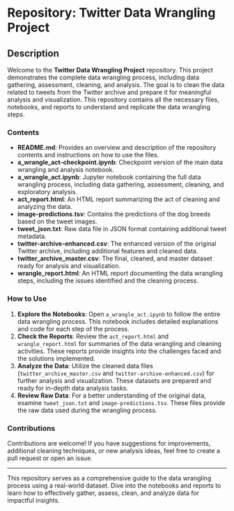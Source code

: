 # Repository: Twitter Data Wrangling Project

## Description

Welcome to the **Twitter Data Wrangling Project** repository. This project demonstrates the complete data wrangling process, including data gathering, assessment, cleaning, and analysis. The goal is to clean the data related to tweets from the Twitter archive and prepare it for meaningful analysis and visualization. This repository contains all the necessary files, notebooks, and reports to understand and replicate the data wrangling steps.

### Contents

- **README.md**: Provides an overview and description of the repository contents and instructions on how to use the files.
- **a_wrangle_act-checkpoint.ipynb**: Checkpoint version of the main data wrangling and analysis notebook.
- **a_wrangle_act.ipynb**: Jupyter notebook containing the full data wrangling process, including data gathering, assessment, cleaning, and exploratory analysis.
- **act_report.html**: An HTML report summarizing the act of cleaning and analyzing the data.
- **image-predictions.tsv**: Contains the predictions of the dog breeds based on the tweet images.
- **tweet_json.txt**: Raw data file in JSON format containing additional tweet metadata.
- **twitter-archive-enhanced.csv**: The enhanced version of the original Twitter archive, including additional features and cleaned data.
- **twitter_archive_master.csv**: The final, cleaned, and master dataset ready for analysis and visualization.
- **wrangle_report.html**: An HTML report documenting the data wrangling steps, including the issues identified and the cleaning process.

### How to Use

1. **Explore the Notebooks**: Open `a_wrangle_act.ipynb` to follow the entire data wrangling process. This notebook includes detailed explanations and code for each step of the process.
2. **Check the Reports**: Review the `act_report.html` and `wrangle_report.html` for summaries of the data wrangling and cleaning activities. These reports provide insights into the challenges faced and the solutions implemented.
3. **Analyze the Data**: Utilize the cleaned data files (`twitter_archive_master.csv` and `twitter-archive-enhanced.csv`) for further analysis and visualization. These datasets are prepared and ready for in-depth data analysis tasks.
4. **Review Raw Data**: For a better understanding of the original data, examine `tweet_json.txt` and `image-predictions.tsv`. These files provide the raw data used during the wrangling process.

### Contributions

Contributions are welcome! If you have suggestions for improvements, additional cleaning techniques, or new analysis ideas, feel free to create a pull request or open an issue.

---

This repository serves as a comprehensive guide to the data wrangling process using a real-world dataset. Dive into the notebooks and reports to learn how to effectively gather, assess, clean, and analyze data for impactful insights.

